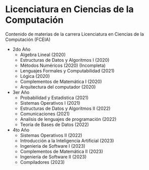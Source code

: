 # Licenciatura en Ciencias de la Computación
Contenido de materias de la carrera Licenciatura en Ciencias de la Computación (FCEIA)
- 2do Año
  - Algebra Lineal (2020)
  - Estructuras de Datos y Algoritmos I (2020) 
  - Métodos Numéricos (2020) (Incompleta)
  - Lenguajes Formales y Computabilidad (2021)
  - Lógica (2020)
  - Complementos de Matemática I (2020)
  - Arquitectura del computador (2020)
- 3er Año
  - Probabilidad y Estadistica (2021)
  - Sistemas Operativos I (2021)
  - Estructuras de Datos y Algoritmos II (2022) 
  - Comunicaciones (2021)
  - Analisis de lenguajes de programación (2022)
  - Teoría de Bases de Datos (2022)
- 4to Año
  - Sistemas Operativos II (2022)
  - Introducción a la Inteligencia Artificial (2023) 
  - Ingenieria de Software I (2023)
  - Complementos de Matemática II (2023)
  - Ingeniería de Software II (2023)
  - Compiladores (2023)
